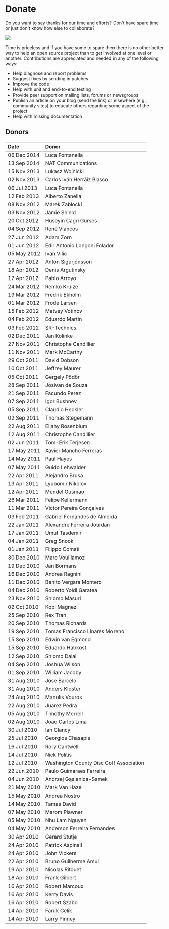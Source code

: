 # Donate #

Do you want to say thanks for our time and efforts? Don't have spare time or just don't know how else to collaborate?

[![](https://www.paypal.com/en_US/i/btn/btn_donateCC_LG.gif)](https://www.paypal.com/cgi-bin/webscr?cmd=_donations&business=dgazineu%40gmail%2ecom&lc=BR&item_name=Snake%20OS&item_number=snakeos&currency_code=USD&bn=PP%2dDonationsBF%3abtn_donateCC_LG%2egif%3aNonHosted)


Time is priceless and if you have some to spare then there is no other better way to help an open source project than to get involved at one level or another. Contributions are appreciated and needed in any of the following ways:

  * Help diagnose and report problems
  * Suggest fixes by sending in patches
  * Improve the code
  * Help with unit and end-to-end testing
  * Provide peer support on mailing lists, forums or newsgroups
  * Publish an article on your blog (send the link) or elsewhere (e.g., community sites) to educate others regarding some aspect of the project
  * Help with missing documentation


## Donors ##
| **Date**      | **Donor**        |
|:--------------|:-----------------|
| 06 Dec 2014 | Luca Fontanella |
| 13 Sep 2014 | NAT Communications |
| 15 Nov 2013 | Lukasz Wojnicki |
| 02 Nov 2013 | Carlos Iván Herráiz Blasco |
| 06 Jul 2013 | Luca Fontanella |
| 12 Feb 2013 | Alberto Zanella |
| 08 Nov 2012 | Marek Zabłocki |
| 03 Nov 2012 | Jamie Shield |
| 20 Oct 2012 | Huseyin Cagri Gurses |
| 04 Sep 2012 | René Viancos |
| 27 Jun 2012 | Adam Zorn |
| 01 Jun 2012 | Edir Antonio Longoni Folador |
| 05 May 2012 | Ivan Vilic |
| 27 Apr 2012 | Anton Sigurjónsson |
| 18 Apr 2012 | Denis Argutinsky |
| 17 Apr 2012 | Pablo Arroyo |
| 24 Mar 2012 | Remko Kruize |
| 19 Mar 2012 | Fredrik Ekholm |
| 01 Mar 2012 | Frode Larsen |
| 15 Feb 2012 | Matvey Votinov |
| 04 Feb 2012 | Eduardo Martin |
| 03 Feb 2012 | SR-Technics |
| 02 Dec 2011 | Jan Kolinke |
| 27 Nov 2011 | Christophe Candillier |
| 11 Nov 2011 | Mark McCarthy  |
| 29 Oct 2011 | David Dobson |
| 10 Oct 2011 | Jeffrey Maurer |
| 05 Oct 2011 | Gergely Pődör |
| 28 Sep 2011 | Josivan de Souza |
| 21 Sep 2011 | Facundo Perez |
| 07 Sep 2011 | Igor Bushnev |
| 05 Sep 2011 | Claudio Heckler |
| 02 Sep 2011 | Thomas Stegemann |
| 22 Aug 2011 | Eliahy Rosenblum  |
| 12 Aug 2011 | Christophe Candillier |
| 02 Jun 2011 | Tom-Erik Terjesen  |
| 17 May 2011 | Xavier Mancho Ferreras |
| 14 May 2011 | Paul Hayes |
| 07 May 2011 | Guido Lehwalder |
| 22 Apr 2011 | Alejandro Brusa |
| 13 Apr 2011 | Lyubomir Nikolov |
| 12 Apr 2011 | Mendel Gusmao |
| 26 Mar 2011 | Felipe Kellermann |
| 11 Mar 2011 | Victor Pereira Gonçalves |
| 03 Feb 2011 | Gabriel Fernandes de Almeida |
| 22 Jan 2011 | Alexandre Ferreira Jourdan |
| 17 Jan 2011 | Umut Tasdemir |
| 04 Jan 2011 | Greg Snook |
| 01 Jan 2011 | Filippo Comati |
| 30 Dec 2010 | Marc Vouillamoz |
| 19 Dec 2010 | Jan Bormans |
| 16 Dec 2010 | Andrea Ragnini |
| 11 Dec 2010 | Benito Vergara Montero |
| 04 Dec 2010 | Roberto Yoldi Garatea |
| 23 Nov 2010 | Shlomo Masuri |
| 02 Oct 2010 | Kobi Magnezi |
| 25 Sep 2010 | Rex Tran |
| 20 Sep 2010 | Thomas Richards |
| 19 Sep 2010 | Tomas Francisco Linares Moreno |
| 15 Sep 2010 | Edwin van Egmond |
| 15 Sep 2010 | Eduardo Habkost |
| 12 Sep 2010 | Shlomo Dalal |
| 04 Sep 2010 | Joshua Wilson |
| 01 Sep 2010 | William Jacoby |
| 31 Aug 2010 | Jose Barcelo |
| 31 Aug 2010 | Anders Kloster |
| 24 Aug 2010 | Manolis Vouros |
| 22 Aug 2010 | Juarez Pedra |
| 05 Aug 2010 | Timothy Merrell |
| 02 Aug 2010 | Joao Carlos Lima |
| 30 Jul 2010 | Ian Clancy |
| 25 Jul 2010 | Georgios Chasapis |
| 16 Jul 2010 | Rory Cantwell |
| 14 Jul 2010 | Nick Politis |
| 12 Jul 2010 | Washington County Disc Golf Association |
| 22 Jun 2010 | Paulo Guimaraes Ferreira |
| 04 Jun 2010 | Andrzej Gąsienica-Samek |
| 21 May 2010 | Mark Van Haze |
| 15 May 2010 | Andrea Nostro |
| 14 May 2010 | Tamas David |
| 07 May 2010 | Marom Plawner |
| 05 May 2010 | Nhu Lam Nguyen |
| 04 May 2010 | Anderson Ferreira Fernandes |
| 30 Apr 2010 | Gerard Stutje |
| 24 Apr 2010 | Patrick Aspinall |
| 24 Apr 2010 | John Vickers |
| 22 Apr 2010 | Bruno Guilherme Amui |
| 19 Apr 2010 | Nicolas Ritouet|
| 18 Apr 2010 | Frank Gilbert  |
| 16 Apr 2010 | Robert Marcoux |
| 16 Apr 2010 | Kerry Davis    |
| 16 Apr 2010 | Robert Szabo   |
| 14 Apr 2010 | Faruk Celik    |
| 14 Apr 2010 | Larry Pinney   |